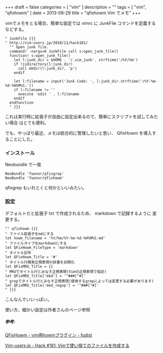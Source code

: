 +++
draft = false
categories = [ "vim" ]
description = ""
tags = [ "vim", "qfixhowm" ]
date = 2013-06-29
title = "qfixhowm Vim でメモ"
+++

vimでメモをとる場合、簡単な設定では vimrc に JunkFile
コマンドを定義するなどする。

```vim
" JunkFile {{{
" http://vim-users.jp/2010/11/hack181/
  "" Open junk file.
  command! -nargs=0 JunkFile call s:open_junk_file()
  function! s:open_junk_file()
    let l:junk_dir = $HOME . '/.vim_junk'. strftime('/%Y/%m')
    if !isdirectory(l:junk_dir)
      call mkdir(l:junk_dir, 'p')
    endif

    let l:filename = input('Junk Code: ', l:junk_dir.strftime('/%Y-%m-%d-%H%M%S.'))
    if l:filename != ''
      execute 'edit ' . l:filename
    endif
  endfunction
  " }}}
```

これは実行時に拡張子が自由に設定出来るので、簡単にスクリプトを試してみたい場合
はとても便利。

でも、やっぱり最近、メモは統合的に管理したいと思い、 QfixHowm
を導入することにした。

### インストール

Neobundle で一発

```vim
NeoBundle 'fuenor/qfixgrep'
NeoBundle 'fuenor/qfixhowm'
```

qfixgrep もいれとくと何かといいみたい。

### 設定

デフォルトだと拡張子 txt で作成されるため、 markdown
で記録するように 変更する。

```vim
"" qfixhowm {{{
" ファイル拡張子をmdにする
let howm_filename = '%Y/%m/%Y-%m-%d-%H%M%S.md'
" ファイルタイプをmarkdownにする
let QFixHowm_FileType = 'markdown'
" タイトル記号
let QFixHowm_Title = '#'
" タイトル行検索正規表現の辞書を初期化
let QFixMRU_Title = {}
" MRUでタイトル行とみなす正規表現(Vimの正規表現で指定)
let QFixMRU_Title['mkd'] = '^###[^#]'
" grepでタイトル行とみなす正規表現(使用するgrepによっては変更する必要があります)
let QFixMRU_Title['mkd_regxp'] = '^###[^#]'
" }}}
```

こんなんでいいっぽい。

使い方、細かい設定は作者さんのページ参照

##### 参考:

[QFixHowm - vim用howmプラグイン - fudist](https://sites.google.com/site/fudist/Home/qfixhowm)

[Vim-users.jp - Hack \#181: Vimで使い捨てのファイルを作成する](http://vim-users.jp/2010/11/hack181/)


